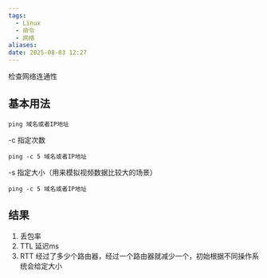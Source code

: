 ```yaml
---
tags:
  - Linux
  - 命令
  - 网络
aliases: 
date: 2025-08-03 12:27
---
```

检查网络连通性


## 基本用法

```shell
ping 域名或者IP地址
```

-c 指定次数

```
ping -c 5 域名或者IP地址
```

-s 指定大小（用来模拟视频数据比较大的场景）

```
ping -c 5 域名或者IP地址
```



## 结果

1. 丢包率
2. TTL 延迟ms
3. RTT 经过了多少个路由器，经过一个路由器就减少一个，初始根据不同操作系统会给定大小


